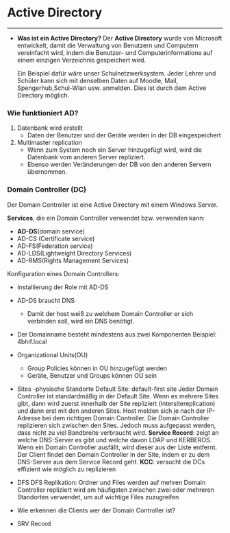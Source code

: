 # Active Directory
---
- **Was ist ein Active Directory?**
  Der **Active Directory** wurde von Microsoft entwickelt, damit die Verwaltung von Benutzern und Computern vereinfacht wird, indem die Benutzer- und Computerinformatione auf einem einzigen Verzeichnis gespeichert wird.
  
  Ein Beispiel dafür wäre unser Schulnetzwerksystem.
  Jeder Lehrer und Schüler kann sich mit denselben Daten auf Moodle, Mail, Spengerhub,Schul-Wlan usw. anmelden. Dies ist durch dem Active Directory möglich. 
  
### Wie funktioniert AD?
 1. Datenbank wird erstellt
     - Daten der Benutzer und der Geräte werden in der DB eingespeichert
 2.  Multimaster replication
      - Wenn zum System noch ein Server hinzugefügt wird, wird die Datenbank vom anderen Server repliziert.
      - Ebenso werden Veränderungen der DB von den anderen Servern übernommen. 
 ### Domain Controller (DC)
  Der Domain Controller ist eine Active Directory mit einem Windows Server.
  
  **Services**, die ein Domain Controller verwendet bzw. verwenden kann:
   - **AD-DS**(domain service)
   - AD-CS (Certificate service)
   - AD-FS(Federation service)
   - AD-LDS(Lightweight Directory Services)
   - AD-RMS(Rights Management Services)
   
   Konfiguration eines Domain Controllers:
   - Installierung der Role mit AD-DS
   -  AD-DS braucht DNS 
         -  Damit der host weiß zu welchem Domain Controller er sich verbinden soll, wird ein DNS benötigt.
      
- Der Domainname besteht mindestens aus zwei Komponenten 
   Beispiel: 4bhif.local
- Organizational Units(OU)
     - Group Policies können in OU hinzugefügt werden
     - Geräte, Benutzer und Groups können OU sein 

- Sites
-physische Standorte Default Site: default-first site Jeder Domain Controller ist standardmäßig in der Default Site. Wenn es mehrere Sites gibt, dann wird zuerst innerhalb der Site repliziert (intersitereplication) und dann erst mit den anderen Sites. Host melden sich je nach der IP-Adresse bei dem richtigen Domain Controller. Die Domain Controller replizieren sich zwischen den Sites. Jedoch muss aufgepasst werden, dass nicht zu viel Bandbreite verbraucht wird. **Service Record**: zeigt an welche DNS-Server es gibt und welche davon LDAP und KERBEROS. Wenn ein Domain Controller ausfällt, wird dieser aus der Liste entfernt. Der Client findet den Domain Controller in der Site, indem er zu dem DNS-Server aus dem Service Record geht. **KCC**: versucht die DCs effizient wie möglich zu replizieren
- DFS
DFS Replikation: Ordner und Files werden auf mehren Domain Controller repliziert wird am häufigsten zwischen zwei oder mehreren Standorten verwendet, um auf wichtige Files zuzugreifen
- Wie erkennen die Clients wer der Domain Controller ist?
- SRV Record



